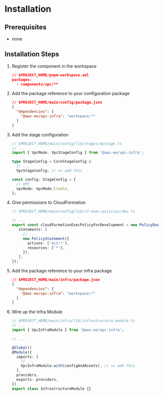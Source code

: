 # Installation

## Prerequisites

- none

## Installation Steps

1. Register the component in the workspace

   ```json
   // $PROJECT_HOME/pnpm-workspace.xml
   packages:
     - components/vpc/**
   ```

2. Add the package reference to your configuration package

   ```json
   // $PROJECT_HOME/main/config/package.json
   {
     "dependencies": {
       "@aws-ee/vpc-infra": "workspace:*"
     }
   }
   ```

3. Add the stage configuration

   ```ts
   // $PROJECT_HOME/main/config/lib/stages/mystage.ts
   // ...
   import { VpcMode, VpcStageConfig } from '@aws-ee/vpc-infra';

   type StageConfig = CoreStageConfig &
     // ...
     VpcStageConfig; // <= add this

   const config: StageConfig = {
     // VPC
     vpcMode: VpcMode.Create,
   };
   ```

4. Give permissions to CloudFormation

   ```ts
   // $PROJECT_HOME/main/config/lib/cf-exec-policies/dev.ts

   // ...
   export const cloudFormationExecPolicyForDevelopment = new PolicyDocument({
      statements: [
        // ...
        new PolicyStatement({
          actions: ['ec2:*'],
          resources: ['*'],
        }),
      ],
   });
   ```

5. Add the package reference to your infra package

   ```json
   // $PROJECT_HOME/main/infra/package.json
   {
     "dependencies": {
       "@aws-ee/vpc-infra": "workspace:*"
     }
   }
   ```

6. Wire up the Infra Module

   ```ts
   // $PROJECT_HOME/main/infra/lib/infrastructure.module.ts
   // ...
   import { VpcInfraModule } from '@aws-ee/vpc-infra';

   // ...

   @Global()
   @Module({
     imports: [
       // ...
       VpcInfraModule.with(configAndAssets), // <= add this
     ],
     providers,
     exports: providers,
   })
   export class InfrastructureModule {}
   ```